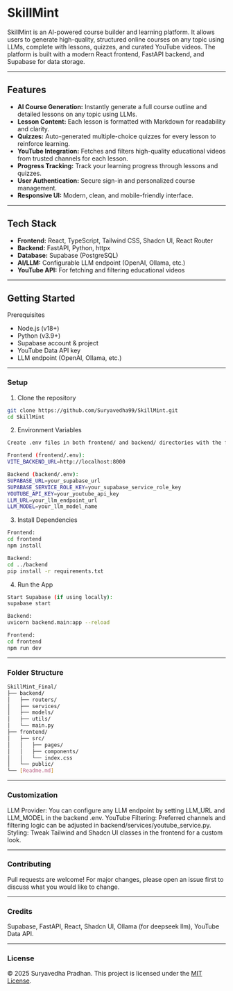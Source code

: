 # SkillMint

SkillMint is an AI-powered course builder and learning platform. It allows users to generate high-quality, structured online courses on any topic using LLMs, complete with lessons, quizzes, and curated YouTube videos. The platform is built with a modern React frontend, FastAPI backend, and Supabase for data storage.

---

## Features

- **AI Course Generation:** Instantly generate a full course outline and detailed lessons on any topic using LLMs.
- **Lesson Content:** Each lesson is formatted with Markdown for readability and clarity.
- **Quizzes:** Auto-generated multiple-choice quizzes for every lesson to reinforce learning.
- **YouTube Integration:** Fetches and filters high-quality educational videos from trusted channels for each lesson.
- **Progress Tracking:** Track your learning progress through lessons and quizzes.
- **User Authentication:** Secure sign-in and personalized course management.
- **Responsive UI:** Modern, clean, and mobile-friendly interface.

---

## Tech Stack

- **Frontend:** React, TypeScript, Tailwind CSS, Shadcn UI, React Router
- **Backend:** FastAPI, Python, httpx
- **Database:** Supabase (PostgreSQL)
- **AI/LLM:** Configurable LLM endpoint (OpenAI, Ollama, etc.)
- **YouTube API:** For fetching and filtering educational videos

---

## Getting Started

Prerequisites

- Node.js (v18+)
- Python (v3.9+)
- Supabase account & project
- YouTube Data API key
- LLM endpoint (OpenAI, Ollama, etc.)

---

### Setup

1. Clone the repository

```sh
git clone https://github.com/Suryavedha99/SkillMint.git
cd SkillMint
```

2. Environment Variables

```sh
Create .env files in both frontend/ and backend/ directories with the following keys:

Frontend (frontend/.env):
VITE_BACKEND_URL=http://localhost:8000

Backend (backend/.env):
SUPABASE_URL=your_supabase_url
SUPABASE_SERVICE_ROLE_KEY=your_supabase_service_role_key
YOUTUBE_API_KEY=your_youtube_api_key
LLM_URL=your_llm_endpoint_url
LLM_MODEL=your_llm_model_name
```

3. Install Dependencies

```sh
Frontend:
cd frontend
npm install

Backend:
cd ../backend
pip install -r requirements.txt
```

4. Run the App

```sh
Start Supabase (if using locally):
supabase start

Backend:
uvicorn backend.main:app --reload

Frontend:
cd frontend
npm run dev
```

---

### Folder Structure

```sh
SkillMint_Final/
├── backend/
│   ├── routers/
│   ├── services/
│   ├── models/
│   ├── utils/
│   └── main.py
├── frontend/
│   ├── src/
│   │   ├── pages/
│   │   ├── components/
│   │   └── index.css
│   └── public/
└── [Readme.md]

```
---

### Customization

LLM Provider: You can configure any LLM endpoint by setting LLM_URL and LLM_MODEL in the backend .env.
YouTube Filtering: Preferred channels and filtering logic can be adjusted in backend/services/youtube_service.py.
Styling: Tweak Tailwind and Shadcn UI classes in the frontend for a custom look.

---

### Contributing
Pull requests are welcome! For major changes, please open an issue first to discuss what you would like to change.

---

### Credits

Supabase, FastAPI, React, Shadcn UI, Ollama (for deepseek llm), YouTube Data API.

---

### License
© 2025 Suryavedha Pradhan. This project is licensed under the [MIT License](https://opensource.org/licenses/MIT).
